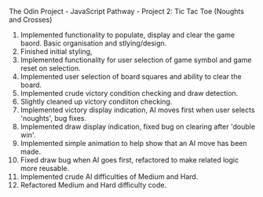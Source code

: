 The Odin Project - JavaScript Pathway - Project 2: Tic Tac Toe (Noughts and Crosses)

1. Implemented functionality to populate, display and clear the game baord. Basic organisation and stlying/design.
2. Finished initial styling, 
3. Implemented functionality for user selection of game symbol and game reset on selection. 
4. Implemented user selection of board squares and ability to clear the board. 
5. Implemented crude victory condition checking and draw detection.
6. Slightly cleaned up victory condiiton checking. 
7. Implemented victory display indication, AI moves first when user selects 'noughts', bug fixes.
8. Implemented draw display indication, fixed bug on clearing after 'double win'.
9. Implemented simple animation to help show that an AI move has been made.
10. Fixed draw bug when AI goes first, refactored to make related logic more reusable. 
11. Implemented crude AI difficulties of Medium and Hard.
12. Refactored Medium and Hard difficulty code.